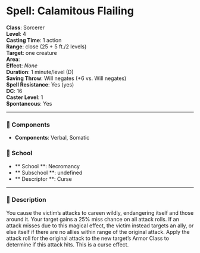
# Spell: Calamitous Flailing
**Class**: Sorcerer  
**Level**: 4  
**Casting Time**: 1 action  
**Range**: close (25 + 5 ft./2 levels)  
**Target**: one creature  
**Area**:   
**Effect**: _None_  
**Duration**: 1 minute/level (D)  
**Saving Throw**: Will negates (+6 vs. Will negates)  
**Spell Resistance**: Yes (yes)  
**DC**: 16  
**Caster Level**: 1  
**Spontaneous**: Yes

---

### 🔮 Components
- **Components**: Verbal, Somatic

### 🏫 School
- ** School **: Necromancy
- ** Subschool **: undefined
- ** Descriptor **: Curse
---

### 📜 Description
You cause the victim’s attacks to careen wildly, endangering itself and those around it. Your target gains a 25% miss chance on all attack rolls. If an attack misses due to this magical effect, the victim instead targets an ally, or else itself if there are no allies within range of the original attack. Apply the attack roll for the original attack to the new target’s Armor Class to determine if this attack hits. This is a curse effect.
